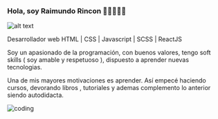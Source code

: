 ### Hola, soy Raimundo Rincon 👋🏻👨🏻‍💻
![alt text](https://www.codewars.com/users/rexdev08/badges/large)


Desarrollador web HTML | CSS | Javascript | SCSS | ReactJS 

Soy un apasionado de la programación, con buenos valores, tengo soft skills ( soy amable y respetuoso ), dispuesto a aprender nuevas tecnologias.

Una de mis mayores motivaciones es aprender. Así empecé haciendo cursos, devorando libros , tutoriales y ademas complemento lo anterior siendo autodidacta.

<!--
**rexdev08/rexdev08** is a ✨ _special_ ✨ repository because its `README.md` (this file) appears on your GitHub profile.

Here are some ideas to get you started:

- 🔭 I’m currently working on ...

- 👯 I’m looking to collaborate on ...
- 🤔 I’m looking for help with ...
- 💬 Ask me about ...

- 😄 Pronouns: ...
- ⚡ Fun fact: ...

- 🌱 Atualmente estoy aprendiendo React 
- 📫 Puedes contactarme en Twitter, Linkedin o email.
-->



![coding](https://user-images.githubusercontent.com/101665808/195746743-c3f64ae4-34ae-46f0-85d6-1aaffb506734.gif)

